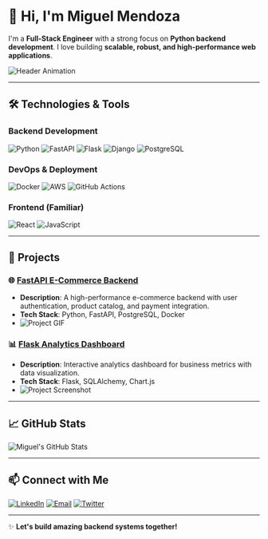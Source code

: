 # 👋 Hi, I'm Miguel Mendoza

I'm a **Full-Stack Engineer** with a strong focus on **Python backend development**. I love building **scalable, robust, and high-performance web applications**.

![Header Animation](https://media.giphy.com/media/3o7aCTfyhYawdOXcFW/giphy.gif)

---

## 🛠️ Technologies & Tools

### Backend Development
![Python](https://img.shields.io/badge/Python-3670A0?style=for-the-badge&logo=python&logoColor=ffdd54)
![FastAPI](https://img.shields.io/badge/FastAPI-009688?style=for-the-badge&logo=fastapi)
![Flask](https://img.shields.io/badge/Flask-000000?style=for-the-badge&logo=flask)
![Django](https://img.shields.io/badge/Django-092E20?style=for-the-badge&logo=django)
![PostgreSQL](https://img.shields.io/badge/PostgreSQL-4169E1?style=for-the-badge&logo=postgresql)

### DevOps & Deployment
![Docker](https://img.shields.io/badge/Docker-2496ED?style=for-the-badge&logo=docker)
![AWS](https://img.shields.io/badge/AWS-232F3E?style=for-the-badge&logo=amazon-aws)
![GitHub Actions](https://img.shields.io/badge/GitHub_Actions-2088FF?style=for-the-badge&logo=github-actions)

### Frontend (Familiar)
![React](https://img.shields.io/badge/React-61DAFB?style=for-the-badge&logo=react)
![JavaScript](https://img.shields.io/badge/JavaScript-F7DF1E?style=for-the-badge&logo=javascript)

---

## 🚀 Projects

### 🌐 [FastAPI E-Commerce Backend](https://github.com/vertexlabs-mm/fastapi-ecommerce)
- **Description**: A high-performance e-commerce backend with user authentication, product catalog, and payment integration.
- **Tech Stack**: Python, FastAPI, PostgreSQL, Docker
- ![Project GIF](https://media.giphy.com/media/3o7aCTfyhYawdOXcFW/giphy.gif)

### 📊 [Flask Analytics Dashboard](https://github.com/vertexlabs-mm/flask-dashboard)
- **Description**: Interactive analytics dashboard for business metrics with data visualization.
- **Tech Stack**: Flask, SQLAlchemy, Chart.js
- ![Project Screenshot](https://via.placeholder.com/600x300.png?text=Flask+Dashboard)

---

## 📈 GitHub Stats
![Miguel's GitHub Stats](https://github-readme-stats.vercel.app/api?username=vertexlabs-mm&show_icons=true&theme=radical)

---

## 📫 Connect with Me
[![LinkedIn](https://img.shields.io/badge/LinkedIn-0077B5?style=for-the-badge&logo=linkedin&logoColor=white)](https://linkedin.com/)
[![Email](https://img.shields.io/badge/Email-D14836?style=for-the-badge&logo=gmail&logoColor=white)](mailto:your.email@example.com)
[![Twitter](https://img.shields.io/badge/Twitter-1DA1F2?style=for-the-badge&logo=twitter&logoColor=white)](https://twitter.com/)

---

✨ **Let's build amazing backend systems together!**
